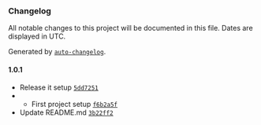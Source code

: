 ### Changelog

All notable changes to this project will be documented in this file. Dates are displayed in UTC.

Generated by [`auto-changelog`](https://github.com/CookPete/auto-changelog).

#### 1.0.1

- Release it setup [`5dd7251`](https://github.com/GiorgosSarakatsanos/Plexi/commit/5dd72515c1bcac2fed44478087143f5ada6c2078)
- * First project setup [`f6b2a5f`](https://github.com/GiorgosSarakatsanos/Plexi/commit/f6b2a5fefc70e095fc1e1ea4bf0738e70bd330a6)
- Update README.md [`3b22ff2`](https://github.com/GiorgosSarakatsanos/Plexi/commit/3b22ff29054328789873a29fb44f2bbc4fd36d10)
